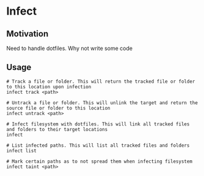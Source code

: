 # Infect

## Motivation

Need to handle dotfiles. Why not write some code

## Usage

```shell
# Track a file or folder. This will return the tracked file or folder to this location upon infection
infect track <path>

# Untrack a file or folder. This will unlink the target and return the source file or folder to this location
infect untrack <path>

# Infect filesystem with dotfiles. This will link all tracked files and folders to their target locations
infect

# List infected paths. This will list all tracked files and folders
infect list

# Mark certain paths as to not spread them when infecting filesystem
infect taint <path>
```
